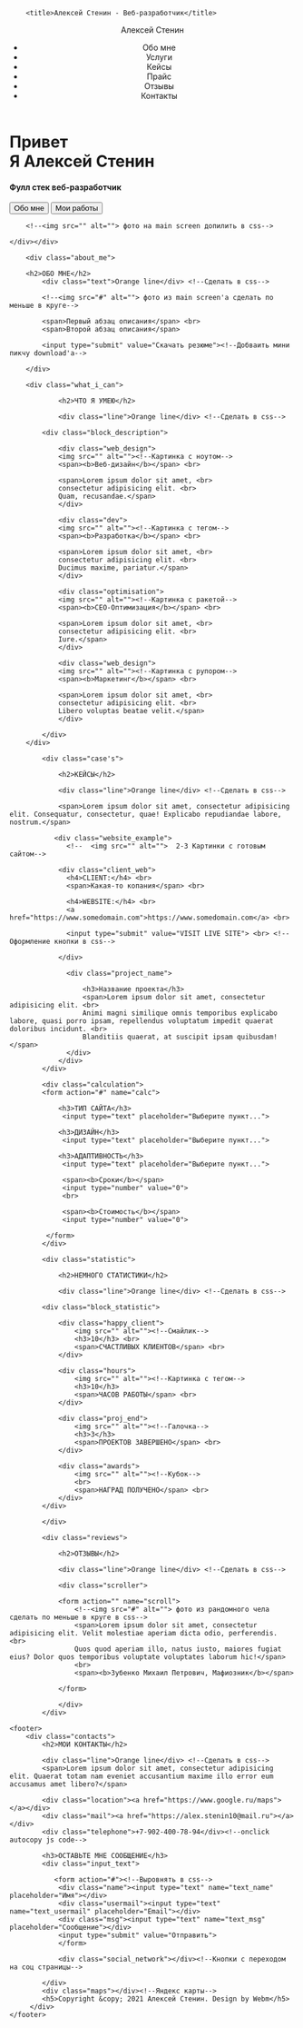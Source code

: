 <!DOCTYPE html>
<html lang="en">
<head>
    <meta charset="UTF-8">
    <meta name="description" content="Это моя первая страница...">
    <meta name="author" content="Alexey">
    <meta name="robots" content="all">
    <meta property="og:title" content="Это моя первая страница...">
    
        <title>Алексей Стенин - Веб-разработчик</title>    
</head>

<body>
    <header>
        <nav>
            <div class="logo">Алексей Стенин</div>
            <div class="menu">
               <ul>
                <li>Обо мне</li>
                <li>Услуги</li>
                <li>Кейсы</li>
                <li>Прайс</li>
                <li>Отзывы</li>
                <li>Контакты</li>
                </ul>
            </div>
        </nav>
    </header>
    <div class="main"><div class="title_container">
        <h1>Привет <br>Я Алексей Стенин  </h1>
        <h4>Фулл стек веб-разработчик</h4>
        <input type="submit" value="Обо мне">
        <input type="submit" value="Мои работы">
        
        <!--<img src="" alt=""> фото на main screen допилить в css-->
        
    </div></div>
    
        <div class="about_me">
        
        <h2>ОБО МНЕ</h2>
            <div class="text">Orange line</div> <!--Сделать в css-->
            
            <!--<img src="#" alt=""> фото из main screen'a сделать по меньше в круге-->
            
            <span>Первый абзац описания</span> <br>
            <span>Второй абзац описания</span>
            
            <input type="submit" value="Скачать резюме"><!--Добваить мини пикчу download'a-->
            
        </div>
        
        <div class="what_i_can">            
            
                <h2>ЧТО Я УМЕЮ</h2>
            
                <div class="line">Orange line</div> <!--Сделать в css-->
                
            <div class="block_description">
               
                <div class="web_design"> 
                <img src="" alt=""><!--Картинка с ноутом-->
                <span><b>Веб-дизайн</b></span> <br>
                
                <span>Lorem ipsum dolor sit amet, <br>
                consectetur adipisicing elit. <br>
                Quam, recusandae.</span>
                </div>
                
                <div class="dev"> 
                <img src="" alt=""><!--Картинка с тегом-->
                <span><b>Разработка</b></span> <br>
                
                <span>Lorem ipsum dolor sit amet, <br>
                consectetur adipisicing elit. <br>
                Ducimus maxime, pariatur.</span>
                </div>
                
                <div class="optimisation"> 
                <img src="" alt=""><!--Картинка с ракетой-->
                <span><b>CEO-Оптимизация</b></span> <br>
                
                <span>Lorem ipsum dolor sit amet, <br>
                consectetur adipisicing elit. <br>
                Iure.</span>
                </div>
                
                <div class="web_design"> 
                <img src="" alt=""><!--Картинка с рупором-->
                <span><b>Маркетинг</b></span> <br>
                
                <span>Lorem ipsum dolor sit amet, <br>
                consectetur adipisicing elit. <br>
                Libero voluptas beatae velit.</span>
                </div> 
                 
            </div>
        </div>
                               
            <div class="case's">
                
                <h2>КЕЙСЫ</h2>
                
                <div class="line">Orange line</div> <!--Сделать в css-->
                
                <span>Lorem ipsum dolor sit amet, consectetur adipisicing elit. Consequatur, consectetur, quae! Explicabo repudiandae labore, nostrum.</span>
                
               <div class="website_example">
                  <!--  <img src="" alt="">  2-3 Картинки с готовым сайтом-->
                  
                <div class="client_web">
                  <h4>CLIENT:</h4> <br>
                  <span>Какая-то копания</span> <br>
                  
                  <h4>WEBSITE:</h4> <br>
                  <a href="https://www.somedomain.com">https://www.somedomain.com</a> <br>
                  
                  <input type="submit" value="VISIT LIVE SITE"> <br> <!-- Оформление кнопки в css-->
                  
                </div>
                  
                  <div class="project_name">
                      
                      <h3>Название проекта</h3>
                      <span>Lorem ipsum dolor sit amet, consectetur adipisicing elit. <br> 
                      Animi magni similique omnis temporibus explicabo labore, quasi porro ipsam, repellendus voluptatum impedit quaerat doloribus incidunt. <br>
                      Blanditiis quaerat, at suscipit ipsam quibusdam!</span>
                  </div>
                </div>
            </div>
            
            <div class="calculation">
            <form action="#" name="calc">
               
                <h3>ТИП САЙТА</h3>
                 <input type="text" placeholder="Выберите пункт...">
                
                <h3>ДИЗАЙН</h3>
                 <input type="text" placeholder="Выберите пункт...">
                 
                <h3>АДАПТИВНОСТЬ</h3>
                 <input type="text" placeholder="Выберите пункт...">
                 
                 <span><b>Сроки</b></span> 
                 <input type="number" value="0">
                 <br>
                 
                 <span><b>Стоимость</b></span>
                 <input type="number" value="0">
                 
             </form>
            </div>
            
            <div class="statistic">
                
                <h2>НЕМНОГО СТАТИСТИКИ</h2>
                
                <div class="line">Orange line</div> <!--Сделать в css--> 
                
            <div class="block_statistic">
               
                <div class="happy_client"> 
                    <img src="" alt=""><!--Смайлик-->
                    <h3>10</h3> <br>
                    <span>СЧАСТЛИВЫХ КЛИЕНТОВ</span> <br>
                </div>
                
                <div class="hours"> 
                    <img src="" alt=""><!--Картинка с тегом-->
                    <h3>10</h3>
                    <span>ЧАСОВ РАБОТЫ</span> <br>
                </div>
                
                <div class="proj_end"> 
                    <img src="" alt=""><!--Галочка-->
                    <h3>3</h3>
                    <span>ПРОЕКТОВ ЗАВЕРШЕНО</span> <br>
                </div>
                
                <div class="awards"> 
                    <img src="" alt=""><!--Кубок-->
                    <br>
                    <span>НАГРАД ПОЛУЧЕНО</span> <br>
                </div> 
            </div>
            
            </div>  
              
            <div class="reviews">
                
                <h2>ОТЗЫВЫ</h2>
                
                <div class="line">Orange line</div> <!--Сделать в css-->
                
                <div class="scroller">
                
                <form action="" name="scroll">
                    <!--<img src="#" alt=""> фото из рандомного чела сделать по меньше в круге в css--> 
                    <span>Lorem ipsum dolor sit amet, consectetur adipisicing elit. Velit molestiae aperiam dicta odio, perferendis. <br>
                    Quos quod aperiam illo, natus iusto, maiores fugiat eius? Dolor quos temporibus voluptate voluptates laborum hic!</span>
                    <br>
                    <span><b>Зубенко Михаил Петрович, Мафиозник</b></span>
                    
                </form>
                
                </div>
            </div>
            
    <footer>
        <div class="contacts">
            <h2>МОИ КОНТАКТЫ</h2>
            
            <div class="line">Orange line</div> <!--Сделать в css--> 
            <span>Lorem ipsum dolor sit amet, consectetur adipisicing elit. Quaerat totam nam eveniet accusantium maxime illo error eum accusamus amet libero?</span>
            
            <div class="location"><a href="https://www.google.ru/maps"></a></div>
            <div class="mail"><a href="https://alex.stenin10@mail.ru"></a></div>
            <div class="telephone">+7-902-400-78-94</div><!--onclick autocopy js code-->
            
            <h3>ОСТАВЬТЕ МНЕ СООБЩЕНИЕ</h3>
            <div class="input_text">
              
               <form action="#"><!--Выровнять в css-->
                <div class="name"><input type="text" name="text_name" placeholder="Имя"></div>
                <div class="usermail"><input type="text" name="text_usermail" placeholder="Email"></div>
                <div class="msg"><input type="text" name="text_msg" placeholder="Сообщение"></div>
                <input type="submit" value="Отправить">
                </form>
                
                <div class="social_network"></div><!--Кнопки с переходом на соц страницы-->
                
            </div>
            <div class="maps"></div><!--Яндекс карты-->
            <h5>Copyright &copy; 2021 Алексей Стенин. Design by Webm</h5>
         </div>
    </footer>
    
</body>

    
</html>
